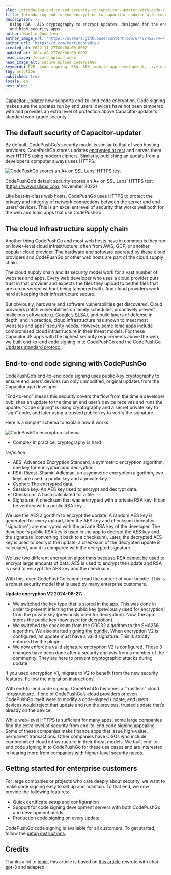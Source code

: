 ```yaml
---
slug: introducing-end-to-end-security-to-capacitor-updater-with-code-signing
title: Introducing end to end encryption to capacitor-updater with code signing
description: >-
  Using RSA + AES cryptography to encrypt updates, designed for the enterprise
  and high security apps
author: Martin Donadieu
author_image_url: 'https://avatars.githubusercontent.com/u/4084527?v=4'
author_url: 'https://x.com/martindonadieu'
created_at: 2022-11-27T00:00:00.000Z
updated_at: 2024-08-27T00:00:00.000Z
head_image: /secure_upload.webp
head_image_alt: Secure upload CodePushGo
keywords: E2E, code signing, RSA, AES, mobile app development, live updates, OTA updates, continuous integration, mobile app updates
tag: Solution
published: true
locale: en
next_blog: ''
---
```


[Capacitor-updater](https://github.com/Cap-go/capacitor-updater/) now supports end-to-end code encryption. Code signing makes sure the updates run by end users’ devices have not been tampered with and provides an extra level of protection above Capacitor-updater’s standard web-grade security.

## The default security of Capacitor-updater

By default, CodePushGo’s security model is similar to that of web hosting providers. CodePushGo stores updates [encrypted at rest](https://cloud.google.com/docs/security/encryption/default-encryption/) and serves them over HTTPS using modern ciphers. Similarly, publishing an update from a developer’s computer always uses HTTPS.

![CodePushGo scores an A+ on SSL Labs’ HTTPS test](/ssllabs_report.webp)

CodePushGo’s default security scores an A+ on SSL Labs’ HTTPS test (https://www.ssllabs.com, November 2022)

Like best-in-class web hosts, CodePushGo uses HTTPS to protect the privacy and integrity of network connections between the server and end users’ devices. This is an excellent level of security that works well both for the web and Ionic apps that use CodePushGo.

## The cloud infrastructure supply chain

Another thing CodePushGo and most web hosts have in common is they run on lower-level cloud infrastructure, often from AWS, GCP, or another popular cloud provider. The hardware and software operated by these cloud providers and CodePushGo or other web hosts are part of the cloud supply chain.

The cloud supply chain and its security model work for a vast number of websites and apps. Every web developer who uses a cloud provider puts trust in that provider and expects the files they upload to be the files that are run or served without being tampered with. And cloud providers work hard at keeping their infrastructure secure.

But obviously, hardware and software vulnerabilities get discovered. Cloud providers patch vulnerabilities on timely schedules, proactively prevent malicious software(e.g. [Google’s SLSA](https://security.googleblog.com/2021/06/introducing-slsa-end-to-end-framework.html/)), and build layers of defense in depth, and in practice, cloud infrastructure has shown to meet most websites and apps’ security needs. However, some Ionic apps include compromised cloud infrastructure in their threat models. For these Capacitor JS apps with the highest security requirements above the web, we built end-to-end code signing in to CodePushGo and the [CodePushGo Updates standard protocol](/docs/self-hosted/auto-update/update-endpoint/).

## End-to-end code signing with CodePushGo

CodePushGo’s end-to-end code signing uses public-key cryptography to ensure end users’ devices run only unmodified, original updates from the Capacitor app developer.

“End-to-end” means this security covers the flow from the time a developer publishes an update to the time an end user’s device receives and runs the update. “Code signing” is using cryptography and a secret private key to “sign” code, and later using a trusted public key to verify the signature.

Here is a simple* schema to explain how it works:

![CodePushGo encryption schema](/encryption_flow.webp)

* Complex in practice, cryptography is hard

*Definition*:
- AES: Advanced Encryption Standard, a symmetric encryption algorithm, one key for encryption and decryption.
- RSA: Rivest–Shamir–Adleman, an asymmetric encryption algorithm, two keys are used: a public key and a private key.
- Cypher: The encrypted data.
- Session key: An AES key used to encrypt and decrypt data.
- Checksum: A hash calculated for a file
- Signature: A checksum that was encrypted with a private RSA key. It can be verified with a public RSA key 

We use the AES algorithm to encrypt the update. A random AES key is generated for every upload, then the AES key and checksum (hereafter "signature") are encrypted with the private RSA key of the developer. The developer’s public RSA key is used in the app to decrypt the AES key and the signature (converting it back to a checksum). Later, the decrypted AES key is used to decrypt the update; a checksum of the decrypted update is calculated, and it is compared with the decrypted signature.

We use two different encryption algorithms because RSA cannot be used to encrypt large amounts of data. AES is used to encrypt the update and RSA is used to encrypt the AES key and the checksum.

With this, even CodePushGo cannot read the content of your bundle. This is a robust security model that is used by many enterprise customers.

**Update encryption V2 2024-08-27:**
- We switched the key type that is stored in the app. This was done in order to prevent inferring the public key (previously used for encryption) from the private key (previously used for decryption). Now, the app stores the public key (now used for decryption).
- We switched the checksum from the CRC32 algorithm to the SHA256 algorithm. We also started [signing the bundle](https://en.wikipedia.org/wiki/RSA_(cryptosystem)#Signing_messages). When encryption V2 is configured, an update must have a valid signature. This is strictly enforced by the plugin.
- We now enforce a valid signature encryption V2 is configured.
These 3 changes have been done after a security analysis from a member of the community. They are here to prevent cryptographic attacks during update.

If you used encryption V1, migrate to V2 to benefit from the new security features. Follow the [migration instructions](/docs/cli/migrations/encryption/).

With end-to-end code signing, CodePushGo becomes a “trustless” cloud infrastructure. If one of CodePushGo’s cloud providers or even CodePushGo itself were to modify a code-signed update, end users’ devices would reject that update and run the previous, trusted update that’s already on the device.

While web-level HTTPS is sufficient for many apps, some large companies find the extra level of security from end-to-end code signing appealing. Some of these companies make finance apps that issue high-value, permanent transactions. Other companies have CISOs who include compromised cloud infrastructure in their threat models. We built end-to-end code signing in to CodePushGo for these use cases and are interested in hearing more from companies with higher-level security needs.

## Getting started for enterprise customers

For large companies or projects who care deeply about security, we want to make code signing easy to set up and maintain. To that end, we now provide the following features:

-   Quick certificate setup and configuration
-   Support for code signing development servers with both CodePushGo and development builds
-   Production code signing on every update

CodePushGo code signing is available for all customers. To get started, follow the [setup instructions](/docs/cli/commands/#end-to-end-encryption-trustless).

## Credits

Thanks a lot to [Ionic](https://ionic.com/), this article is based on [this article](https://ionic.io/blog/introducing-the-ionic-end-to-end-testing-reference-example/) rewrote with chat-gpt-3 and adapted.
